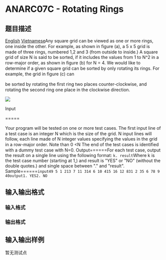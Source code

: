 # ANARC07C - Rotating Rings

## 题目描述

 [English](/problems/ANARC07C/en/) [Vietnamese](/problems/ANARC07C/vn/)Any square grid can be viewed as one or more rings, one inside the other. For example, as shown in ﬁgure (a), a 5 x 5 grid is made of three rings, numbered 1,2 and 3 (from outside to inside.) A square grid of size N is said to be sorted, if it includes the values from 1 to N^2 in a row-major order, as shown in ﬁgure (b) for N = 4. We would like to determine if a given square grid can be sorted by only rotating its rings. For example, the grid in ﬁgure (c) can

be sorted by rotating the ﬁrst ring two places counter-clockwise, and rotating the second ring one place in the clockwise direction.

![](https://cdn.luogu.com.cn/upload/vjudge_pic/SP4568/de2efad7acfbae02d1e24e4c5bae5c3fbd72210c.png)

Input

=====

Your program will be tested on one or more test cases. The ﬁrst input line of a test case is an integer N which is the size of the grid. N input lines will follow, each line made of N integer values specifying the values in the grid in a row-major order. Note than 0 <N The end of the test cases is identiﬁed with a dummy test case with N=0. Output======For each test case, output the result on a single line using the following format: `k. result`Where k is the test case number (starting at 1,) and result is "YES" or "NO" (without the double quotes.) and single space between "." and "result". Sample======`input49 5 1 213 7 11 314 6 10 415 16 12 831 2 35 6 78 9 40output1. YES2. NO`

## 输入输出格式

### 输入格式

### 输出格式

## 输入输出样例

暂无测试点

